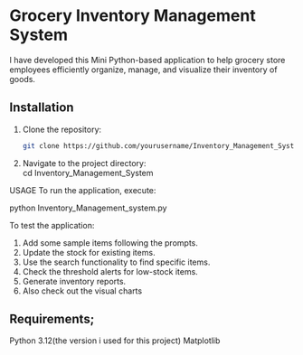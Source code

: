 # Grocery Inventory Management System

I have developed this Mini Python-based application to help grocery store employees efficiently organize, manage, and visualize their inventory of goods.

## Installation

1. Clone the repository:
   ```bash
   git clone https://github.com/yourusername/Inventory_Management_System.git

   
2. Navigate to the project directory:   
 cd Inventory_Management_System

USAGE
To run the application, execute:

python Inventory_Management_system.py


To test the application:

1. Add some sample items following the prompts.
2. Update the stock for existing items.
3. Use the search functionality to find specific items.
4. Check the threshold alerts for low-stock items.
5. Generate inventory reports.
6. Also check out the visual charts


## Requirements;
Python 3.12(the version i used for this project)
Matplotlib
